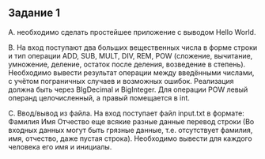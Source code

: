 Задание 1
---
A. необходимо сделать простейшее приложение с выводом Hello World.

B. На вход поступают два больших вещественных числа в форме строки и тип операции ADD, SUB, MULT, DIV, REM, POW (сложение, вычитание, умножение, деление, остаток после деления, возведение в степень). Необходимо вывести результат операции между введёнными числами, с учётом пограничных случаев и возможных ошибок. Реализация должна быть через BIgDecimal и BigInteger. Для операции POW левый операнд целочисленный, а правый помещается в int.

С. Ввод/вывод из файла. На вход поступает файл input.txt в формате: Фамилия Имя Отчество еще всякие разные данные перевод строки (Во входных данных могут быть грязные данные, т.е. отсутствует фамилия, имя, отчество, даже пустая строка). Необходимо вывести для каждого человека его имя и инициалы.

